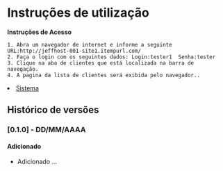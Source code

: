 # Instruções de utilização

**Instruções de Acesso** <br>

    1. Abra um navegador de internet e informe a seguinte URL:http://jeffhost-001-site1.itempurl.com/
    2. Faça o login com os seguintes dados: Login:tester1  Senha:tester 
    3. Clique na aba de clientes que está localizada na barra de navegação.
    4. A pagina da lista de clientes será exibida pelo navegador..

<li><a href="Sistema/ControleDeContatos">Sistema</a></li>

## Histórico de versões

### [0.1.0] - DD/MM/AAAA
#### Adicionado
- Adicionado ...
